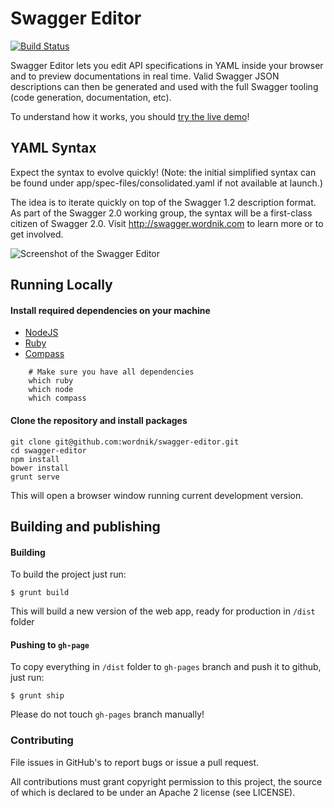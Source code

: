 # Swagger Editor

[![Build Status](https://travis-ci.org/wordnik/swagger-editor.svg)](https://travis-ci.org/wordnik/swagger-editor)

Swagger Editor lets you edit API specifications in YAML inside your browser and to preview documentations in real time.
Valid Swagger JSON descriptions can then be generated and used with the full Swagger tooling (code generation, documentation, etc).

To understand how it works, you should [try the live demo](http://wordnik.github.io/swagger-editor)!

## YAML Syntax
Expect the syntax to evolve quickly! (Note: the initial simplified syntax can be found under app/spec-files/consolidated.yaml if not available at launch.)

The idea is to iterate quickly on top of the Swagger 1.2 description format. As part of the Swagger 2.0 working group, the syntax will be a first-class citizen of Swagger 2.0. Visit http://swagger.wordnik.com to learn more or to get involved.

![Screenshot of the Swagger Editor](https://blog.apigee.com/sites/blog/files/SwaggerEditor.png "Designing an API with the Swagger Editor")

## Running Locally

#### Install required dependencies on your machine
 * [NodeJS](http://nodejs.org/)
 * [Ruby](https://www.ruby-lang.org/en/)
 * [Compass](http://compass-style.org/)
 
```shell
    # Make sure you have all dependencies
    which ruby
    which node
    which compass
```


#### Clone the repository and install packages

    git clone git@github.com:wordnik/swagger-editor.git
    cd swagger-editor
    npm install
    bower install
    grunt serve

This will open a browser window running current development version.

## Building and publishing

#### Building
To build the project just run: 

```
$ grunt build
```
This will build a new version of the web app, ready for production in `/dist` folder

#### Pushing to `gh-page`

To copy everything in `/dist` folder to `gh-pages` branch and push it to github, just run:

```
$ grunt ship
```
Please do not touch `gh-pages` branch manually!


### Contributing
File issues in GitHub's to report bugs or issue a pull request.

All contributions must grant copyright permission to this project, the source of which is declared to be under an Apache 2 license (see LICENSE).
